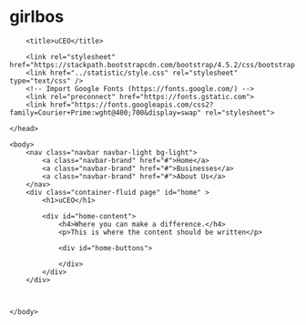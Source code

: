 # girlbos

<!DOCTYPE HTML>
<html lang="en">
    <head>
        <meta charset="utf-8">
        <meta name="viewport" content="width=device-width">
        
        <title>uCEO</title>

        <link rel="stylesheet" href="https://stackpath.bootstrapcdn.com/bootstrap/4.5.2/css/bootstrap.min.css">
        <link href="../statistic/style.css" rel="stylesheet" type="text/css" />
        <!-- Import Google Fonts (https://fonts.google.com/) -->
        <link rel="preconnect" href="https://fonts.gstatic.com">
        <link href="https://fonts.googleapis.com/css2?family=Courier+Prime:wght@400;700&display=swap" rel="stylesheet">
        
    </head>

    <body>
        <nav class="navbar navbar-light bg-light">
            <a class="navbar-brand" href="#">Home</a>
            <a class="navbar-brand" href="#">Businesses</a>
            <a class="navbar-brand" href="#">About Us</a>
        </nav>
        <div class="container-fluid page" id="home" >
            <h1>uCEO</h1>

            <div id="home-content">
                <h4>Where you can make a difference.</h4>
                <p>This is where the content should be written</p>
                
                <div id="home-buttons">

                </div>
            </div>
        </div>

                

    </body>
